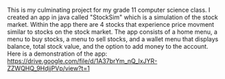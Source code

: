 This is my culminating project for my grade 11 computer science class. 
I created an app in java called "StockSim" which is a simulation of the stock market. 
Within the app there are 4 stocks that experience price movment similar to stocks on the stock market.
The app consists of a home menu, a menu to buy stocks, a menu to sell stocks, and a wallet menu that displays balance, total stock value, and the option to add money to the account.
Here is a demonstration of the app: https://drive.google.com/file/d/1A37brYm_nQ_lxJYR-ZZWQHQ_9HdjjPVp/view?t=1
